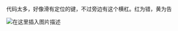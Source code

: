 ﻿代码太多，好像滑有定位的键，不过旁边有这个横杠。红为错，黄为告 

![在这里插入图片描述](http://img.yayi.site/csdn/2019111000093863.png-watermaskStyle)
